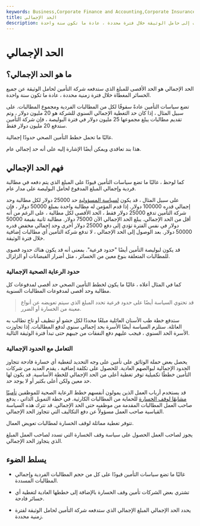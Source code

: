 ```yaml
---
keywords: Business,Corporate Finance and Accounting,Corporate Insurance
title: الحد الإجمالي
description: الحد الإجمالي هو الحد الأقصى للمبلغ الذي ستدفعه شركة التأمين في المطالبات إلى حامل الوثيقة خلال فترة محددة ، عادة ما تكون سنة واحدة.
---
```


# الحد الإجمالي
## ما هو الحد الإجمالي؟

الحد الإجمالي هو الحد الأقصى للمبلغ الذي ستدفعه شركة التأمين لحامل الوثيقة عن جميع الخسائر المغطاة خلال فترة زمنية محددة ، عادة ما تكون سنة واحدة.

تضع سياسات التأمين عادةً سقوفًا لكل من المطالبات الفردية ومجموع المطالبات. على سبيل المثال ، إذا كان حد التغطية الإجمالي السنوي للشركة هو 20 مليون دولار ، وتم تقديم مطالبات يبلغ مجموعها 25 مليون دولار في فترة البوليصة ، فإن شركة التأمين ستدفع 20 مليون دولار فقط.

غالبًا ما تحمل خطط التأمين الصحي حدودًا إجمالية.

هذا بند تعاقدي ويمكن أيضًا الإشارة إليه على أنه حد إجمالي عام.

## فهم الحد الإجمالي

كما لوحظ ، غالبًا ما تضع سياسات التأمين قيودًا على المبلغ الذي يتم دفعه في مطالبة فردية وإجمالي المبلغ المدفوع لحامل البوليصة على مدار عام.

على سبيل المثال ، قد يكون [لسياسة المسؤولية](/liability_insurance) حد 25000 دولار لكل مطالبة وحد إجمالي قدره 100000 دولار. إذا قدم المؤمن له مطالبة واحدة بمبلغ 50000 دولار ، فإن شركة التأمين تدفع 25000 دولار فقط ، الحد الأقصى لكل مطالبة ، على الرغم من أنه أقل من الحد الإجمالي. يبلغ الحد الإجمالي الآن 75000 دولار. مطالبة ثانية بقيمة 50000 دولار في نفس الفترة تؤدي إلى دفع 25000 دولار أخرى وحد إجمالي مخفض قدره 50000 دولار. بعد الوصول إلى الحد الإجمالي ، لا تدفع شركة التأمين أي مطالبات إضافية خلال فترة الوثيقة.

قد يكون لبوليصة التأمين أيضًا "حدود فرعية". بمعنى أنه قد يكون هناك حدود قصوى للمطالبات المتعلقة بنوع معين من الخسائر ، مثل أضرار الفيضانات أو الزلزال.

### حدود الرعاية الصحية الإجمالية

كما في المثال أعلاه ، غالبًا ما يكون لخطط التأمين الصحي حد أقصى لمدفوعات كل مطالبة وحد أقصى لمدفوعات المطالبات السنوية.

> قد تحتوي السياسة أيضًا على حدود فرعية تحدد المبلغ الذي سيتم تعويضه عن أنواع معينة من الخسارة أو الضرر.

>

ستدفع خطة طب الأسنان العائلية مبلغًا محددًا لكل حشو أو تنظيف أو تاج تطالب به العائلة. ستلزم السياسة أيضًا الأسرة بحد إجمالي سنوي لدفع المطالبات. إذا تجاوزت الأسرة الحد السنوي ، فيجب عليهم دفع النفقات من جيبهم حتى تبدأ فترة الوثيقة التالية.

### التعامل مع الحدود الإجمالية

يحصل بعض حملة الوثائق على تأمين على وجه التحديد لتغطية أي خسارة فادحة تتجاوز الحدود الإجمالية لبوالصهم العادية. للحصول على تكلفة إضافية ، يقدم العديد من شركات التأمين خططًا تكميلية توفر تغطية أعلى من الحد الإجمالي للخطة الأساسية. قد يكون لها حد معين ولكن أعلى بكثير أو لا يوجد حد.

قد يستخدم أرباب العمل الذين يمولون أنفسهم خطط الرعاية الصحية للموظفين [تأمينًا مشابهًا لوقف الخسارة](/aggregate-stop-loss-insurance) للحماية من المطالبات الكارثية. في خطة التمويل الذاتي ، يدفع صاحب العمل المطالبات المقدمة من موظفيه حتى الحد الإجمالي. قد تترك هذه السياسة القياسية صاحب العمل مسؤولاً عن دفع التكاليف التي تتجاوز الحد الإجمالي.

تتوفر تغطية مماثلة لوقف الخسارة لمطالبات تعويض العمال.

يجوز لصاحب العمل الحصول على سياسة وقف الخسارة التي تسدد لصاحب العمل المبلغ الذي يتجاوز الحد الإجمالي.

## يسلط الضوء

- غالبًا ما تضع سياسات التأمين قيودًا على كل من حجم المطالبات الفردية وإجمالي المطالبات المسددة.

- تشتري بعض الشركات تأمين وقف الخسارة بالإضافة إلى خططها العادية لتغطية أي خسائر فادحة.

- يحدد الحد الإجمالي المبلغ الإجمالي الذي ستدفعه شركة التأمين لحامل الوثيقة لفترة زمنية محددة.

